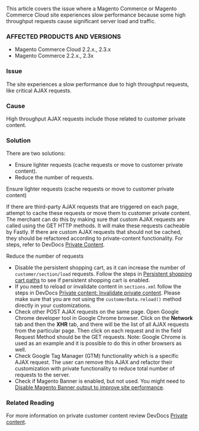 This article covers the issue where a Magento Commerce or Magento Commerce Cloud site experiences slow performance because some&nbsp;high throughput requests cause significant server load and traffic.&nbsp;

### AFFECTED PRODUCTS AND VERSIONS&nbsp;

<ul class="p-rich_text_list p-rich_text_list__bullet" data-indent="0" data-stringify-type="unordered-list">
<li>Magento Commerce Cloud 2.2.x., 2.3.x</li>
<li>Magento Commerce&nbsp;2.2.x., 2.3x</li>
</ul>

### Issue

The site experiences a slow performance due to high throughput requests, like critical AJAX requests.

### Cause

High throughput AJAX requests include those related to customer private content.&nbsp;

### Solution

There are two solutions:

*   Ensure lighter requests (cache requests or move to customer private content).
*   Reduce the number of requests.

<span class="wysiwyg-underline">Ensure lighter requests (cache requests or move to customer private content)</span>

If there are third-party AJAX requests that are triggered on each page, attempt to cache these requests or move them to customer private content. The merchant can do this by making sure that custom AJAX requests are called using the GET HTTP methods. It will make these requests cacheable by Fastly.&nbsp;If there are custom AJAX requests that should not be cached, they should be refactored according to private-content functionality. For steps, refer to DevDocs <a href="https://devdocs.magento.com/guides/v2.3/extension-dev-guide/cache/page-caching/private-content.html" rel="noopener" target="_blank">Private Content</a>.&nbsp;

<span class="wysiwyg-underline">Reduce the number of requests</span>

*   Disable the persistent shopping cart, as it can increase the number of `` customer/section/load `` requests. Follow the steps in <a href="https://devdocs.magento.com/guides/v2.3/config-guide/prod/config-reference-most.html#persistent-shopping-cart-paths" rel="noopener" target="_blank">Persistent shopping cart paths</a> to see if persistent shopping cart is enabled.
*   <span lang="EN-US">If you need to reload or invalidate content in `` sections.xml `` follow the steps in DevDocs&nbsp;<a href="https://devdocs.magento.com/guides/v2.3/extension-dev-guide/cache/page-caching/private-content.html#invalidate-private-content" rel="noopener" target="_blank">Private content: Invalidate private content</a>.&nbsp;Please make sure that you are not using the `` customerData.reload() ``&nbsp;method directly&nbsp;</span>in your customizations.&nbsp;
*   Check other POST AJAX requests on the same page. Open Google Chrome developer tool in Google Chrome browser. Click on the&nbsp;__Network__ tab and then the&nbsp;__XHR__ tab, and there will be the list of all AJAX requests from the particular page. Then click on each request and in the field Request Method<span style="font-family:-apple-system, BlinkMacSystemFont, 'Segoe UI', Helvetica, Arial, sans-serif"> should be the GET requests. Note: Google Chrome is used as an example and it is possible to do this in other browsers as well. </span>
*   Check Google Tag Manager (GTM)&nbsp;functionality which is a specific AJAX request. The user can remove this AJAX and refactor their customization with private functionality to reduce total number of requests to the server.&nbsp;
*   Check if Magento Banner is enabled, but not used. You might need to <a href="https://support.magento.com/hc/en-us/articles/360035285852" rel="noopener" target="_blank">Disable Magento Banner output to improve site performance</a>.&nbsp;

### Related Reading

For more information on private customer content review DevDocs <a href="https://devdocs.magento.com/guides/v2.3/extension-dev-guide/cache/page-caching/private-content.html?itm_source=devdocs&amp;itm_medium=search_page&amp;itm_campaign=federated_search&amp;itm_term=ajax%20requests" rel="noopener" target="_blank">Private content</a>.
